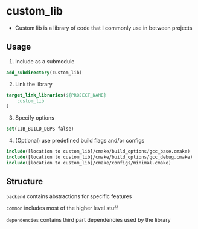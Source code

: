# custom_lib

- Custom lib is a library of code that I commonly use in between projects

## Usage

1) Include as a submodule
```cmake
add_subdirectory(custom_lib)
```

2) Link the library
```cmake
target_link_libraries(${PROJECT_NAME}
    custom_lib
)
```

3) Specify options
```cmake
set(LIB_BUILD_DEPS false)
```

4) (Optional) use predefined build flags and/or configs
```cmake
include([location to custom_lib]/cmake/build_options/gcc_base.cmake)
include([location to custom_lib]/cmake/build_options/gcc_debug.cmake)
include([location to custom_lib]/cmake/configs/minimal.cmake)
```

## Structure

`backend` contains abstractions for specific features

`common` includes most of the higher level stuff

`dependencies` contains third part dependencies used by the library




